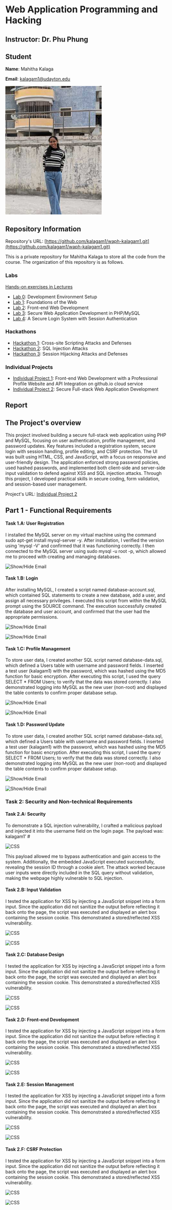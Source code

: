 # Web Application Programming and Hacking

## Instructor: Dr. Phu Phung

## Student

**Name**: Mahitha Kalaga

**Email**: [kalagam1@udayton.edu](kalagam1@udayton.edu)

![Mahitha's headshot](../images/mahi.jpeg)

## Repository Information

Repository's URL: [https://github.com/kalagam1/waph-kalagam1.git](https://github.com/kalagam1/waph-kalagam1.git)

This is a private repository for Mahitha Kalaga to store all the code from the course. The organization of this repository is as follows.

### Labs

[Hands-on exercises in Lectures](labs)

- [Lab 0](labs/lab0): Development Environment Setup
- [Lab 1](labs/lab1): Foundations of the Web
- [Lab 2](labs/lab2): Front-end Web Development
- [Lab 3](labs/lab3): Secure Web Application Development in PHP/MySQL
- [Lab 4](labs/lab4): A Secure Login System with Session Authentication

### Hackathons

- [Hackathon 1](hackathon1): Cross-site Scripting Attacks and Defenses
- [Hackathon 2](hackathon2): SQL Injection Attacks
- [Hackathon 3](hackathon3): Session Hijacking Attacks and Defenses

### Individual Projects

- [Individual Project 1](https://github.com/kalagam1/kalagam1.github.io): Front-end Web Development with a Professional Profile Website and API Integration on github.io cloud service
- [Individual Project 2](https://github.com/kalagam1/waph-kalagam1/tree/main/individualproject2): Secure Full-stack Web Application Development

## Report

## The Project's overview

This project involved building a secure full-stack web application using PHP and MySQL, focusing on user authentication, profile management, and password updates. Key features included a registration system, secure login with session handling, profile editing, and CSRF protection. The UI was built using HTML, CSS, and JavaScript, with a focus on responsive and user-friendly design. The application enforced strong password policies, used hashed passwords, and implemented both client-side and server-side input validation to defend against XSS and SQL injection attacks. Through this project, I developed practical skills in secure coding, form validation, and session-based user management.

Project's URL: [Individual Project 2](https://github.com/kalagam1/waph-kalagam1/tree/main/individualproject2)

## Part 1 - Functional Requirements

#### Task 1.A:  User Registration

I installed the MySQL server on my virtual machine using the command sudo apt-get install mysql-server -y. After installation, I verified the version using 'mysql -V' and confirmed that it was functioning correctly. I then connected to the MySQL server using sudo mysql -u root -p, which allowed me to proceed with creating and managing databases.

![Show/Hide Email](../../images/lab3.1.1.jpeg)

#### Task 1.B: Login

After installing MySQL, I created a script named database-account.sql, which contained SQL statements to create a new database, add a user, and assign all necessary privileges. I executed this script from within the MySQL prompt using the SOURCE command. The execution successfully created the database and user account, and confirmed that the user had the appropriate permissions.

![Show/Hide Email](../../images/lab3.1.2.jpeg)

![Show/Hide Email](../../images/lab3.1.2.1.jpeg)

#### Task 1.C: Profile Management

To store user data, I created another SQL script named database-data.sql, which defined a Users table with username and password fields. I inserted a test user (kalagam1) with the password, which was hashed using the MD5 function for basic encryption. After executing this script, I used the query SELECT * FROM Users; to verify that the data was stored correctly. I also demonstrated logging into MySQL as the new user (non-root) and displayed the table contents to confirm proper database setup.

![Show/Hide Email](../../images/lab3.1.3.jpeg)

![Show/Hide Email](../../images/lab3.1.3.1.jpeg)

#### Task 1.D: Password Update 

To store user data, I created another SQL script named database-data.sql, which defined a Users table with username and password fields. I inserted a test user (kalagam1) with the password, which was hashed using the MD5 function for basic encryption. After executing this script, I used the query SELECT * FROM Users; to verify that the data was stored correctly. I also demonstrated logging into MySQL as the new user (non-root) and displayed the table contents to confirm proper database setup.

![Show/Hide Email](../../images/lab3.1.3.jpeg)

![Show/Hide Email](../../images/lab3.1.3.1.jpeg)

### Task 2: Security and Non-technical Requirements

#### Task 2.A: Security

To demonstrate a SQL injection vulnerability, I crafted a malicious payload and injected it into the username field on the login page. The payload was: kalagam1’ #<script>alert(document.cookie)</script>

![CSS](../../images/lab3.c.1.jpeg)

This payload allowed me to bypass authentication and gain access to the system. Additionally, the embedded JavaScript executed successfully, revealing the session ID through a cookie alert. The attack worked because user inputs were directly included in the SQL query without validation, making the webpage highly vulnerable to SQL injection. 

#### Task 2.B: Input Validation    

I tested the application for XSS by injecting a JavaScript snippet into a form input. Since the application did not sanitize the output before reflecting it back onto the page, the script was executed and displayed an alert box containing the session cookie. This demonstrated a stored/reflected XSS vulnerability.

![CSS](../../images/lab3.c.2.jpeg)

![CSS](../../images/lab3.c.4.jpeg)

#### Task 2.C: Database Design   

I tested the application for XSS by injecting a JavaScript snippet into a form input. Since the application did not sanitize the output before reflecting it back onto the page, the script was executed and displayed an alert box containing the session cookie. This demonstrated a stored/reflected XSS vulnerability.

![CSS](../../images/lab3.c.2.jpeg)

![CSS](../../images/lab3.c.4.jpeg)

#### Task 2.D: Front-end Development

I tested the application for XSS by injecting a JavaScript snippet into a form input. Since the application did not sanitize the output before reflecting it back onto the page, the script was executed and displayed an alert box containing the session cookie. This demonstrated a stored/reflected XSS vulnerability.

![CSS](../../images/lab3.c.2.jpeg)

![CSS](../../images/lab3.c.4.jpeg)

#### Task 2.E: Session Management    

I tested the application for XSS by injecting a JavaScript snippet into a form input. Since the application did not sanitize the output before reflecting it back onto the page, the script was executed and displayed an alert box containing the session cookie. This demonstrated a stored/reflected XSS vulnerability.

![CSS](../../images/lab3.c.2.jpeg)

![CSS](../../images/lab3.c.4.jpeg)

#### Task 2.F: CSRF Protection  

I tested the application for XSS by injecting a JavaScript snippet into a form input. Since the application did not sanitize the output before reflecting it back onto the page, the script was executed and displayed an alert box containing the session cookie. This demonstrated a stored/reflected XSS vulnerability.

![CSS](../../images/lab3.c.2.jpeg)

![CSS](../../images/lab3.c.4.jpeg)
